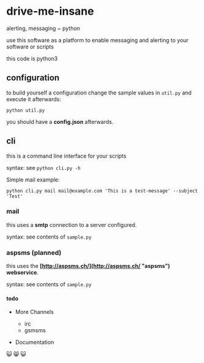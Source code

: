 # drive-me-insane


alerting, messaging ~ python

use this software as a platform to enable messaging and alerting to your software or scripts

this code is python3

## configuration

to build yourself a configuration change the sample values in `util.py` and execute it afterwards:

    python util.py

you should have a __config.json__ afterwards.

## cli

this is a command line interface for your scripts

syntax: see `python cli.py -h`

Simple mail example:
	
	python cli.py mail mail@example.com 'This is a test-message' --subject 'Test'

### mail

this uses a __smtp__ connection to a server configured.

syntax: see contents of `sample.py`

### aspsms (planned)

this uses the **[http://aspsms.ch/](http://aspsms.ch/ "aspsms") webservice**.

syntax: see contents of `sample.py`

#### todo

* More Channels

    * irc
    * gsmsms

* Documentation

:smiley_cat: :smile_cat: :smiley_cat:
